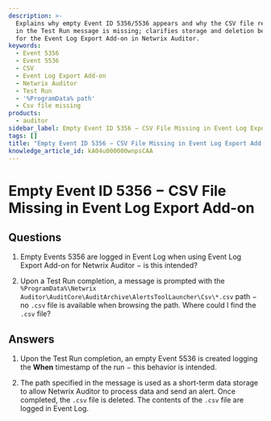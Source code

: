 ```yaml
---
description: >-
  Explains why empty Event ID 5356/5536 appears and why the CSV file referenced
  in the Test Run message is missing; clarifies storage and deletion behavior
  for the Event Log Export Add-on in Netwrix Auditor.
keywords:
  - Event 5356
  - Event 5536
  - CSV
  - Event Log Export Add-on
  - Netwrix Auditor
  - Test Run
  - '%ProgramData% path'
  - Csv file missing
products:
  - auditor
sidebar_label: Empty Event ID 5356 − CSV File Missing in Event Log Export Add-on
tags: []
title: "Empty Event ID 5356 − CSV File Missing in Event Log Export Add-on"
knowledge_article_id: kA04u000000wnpsCAA
---
```


# Empty Event ID 5356 − CSV File Missing in Event Log Export Add-on

## Questions

1. Empty Events 5356 are logged in Event Log when using Event Log Export Add-on for Netwrix Auditor − is this intended?

2. Upon a Test Run completion, a message is prompted with the ` %ProgramData%\Netwrix Auditor\AuditCore\AuditArchive\AlertsToolLauncher\Csv\*.csv` path − no `.csv` file is available when browsing the path. Where could I find the `.csv` file?

## Answers

1. Upon the Test Run completion, an empty Event 5536 is created logging the **When** timestamp of the run − this behavior is intended.

2. The path specified in the message is used as a short-term data storage to allow Netwrix Auditor to process data and send an alert. Once completed, the `.csv` file is deleted. The contents of the `.csv` file are logged in Event Log.
